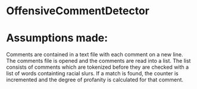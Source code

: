 # OffensiveCommentDetector
# Assumptions made:
  Comments are contained in a text file with each comment on a new line.
  The comments file is opened and the comments are read into a list. 
  The list consists of comments which are tokenized before they are checked with a list of words containting racial slurs. 
  If a match is found, the counter is incremented and the degree of profanity is calculated for that comment.
